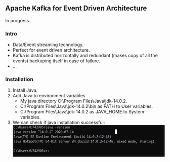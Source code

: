 <h2>Apache Kafka for Event Driven Architecture</h2>
In progress...
<h3>Intro</h3>
<ul>
  <li>Data/Event streaming technology.</li>
  <li>Perfect for event driven architecture.</li>
  <li>Kafka is distributed horizontally and redundant (makes copy of all the events) backuping itself in case of failure.</li>
  <li>...</li>
</ul>
<h3>Installation</h3>
<ol>
  <li>Install Java.</li>
  <li>Add Java to environment variables
      <ul>
        <li>My java directory C:\Program Files\Java\jdk-14.0.2.</li>
        <li>C:\Program Files\Java\jdk-14.0.2\bin as PATH to User variables.</li>
        <li>C:\Program Files\Java\jdk-14.0.2 as JAVA_HOME to System variables.</li>
      </ul>
  </li>
  <li>We can check if java installation successful:</li>
  <img src="images/java.JPG" width="500" height="100">
</ol>
